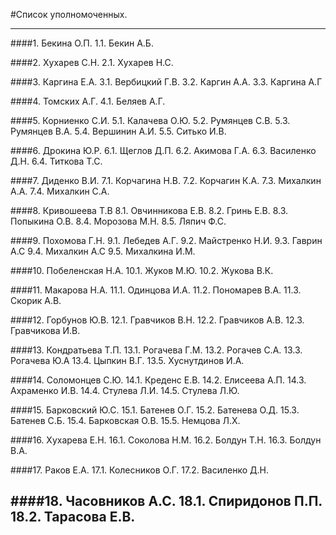 #Список уполномоченных.

---
####1.	Бекина О.П. 
1.1.	Бекин А.Б.

####2.	Хухарев С.Н.
2.1.	Хухарев Н.С.

####3.	Каргина Е.А.
3.1.	 Вербицкий Г.В.
3.2.	Каргин А.А.
3.3.	Каргина А.Г

####4.	Томских А.Г.
4.1.	 Беляев А.Г.

####5.	Корниенко С.И.
5.1.	Калачева О.Ю.
5.2.	Румянцев С.В.
5.3.	Румянцев В.А.
5.4.	Вершинин А.И.
5.5.	Ситько И.В.

####6.	Дрокина Ю.Р.
6.1.	Щеглов Д.П.
6.2.	Акимова Г.А.
6.3.	Василенко Д.Н.
6.4.	Титкова Т.С.

####7.	Диденко В.И.
7.1.	Корчагина Н.В.
7.2.	Корчагин К.А.
7.3.	Михалкин А.А.
7.4.	Михалкин С.А.

####8.	Кривошеева Т.В
8.1.	Овчинникова Е.В.
8.2.	Гринь Е.В.
8.3.	Попыкина О.В.
8.4.	Морозова М.Н.
8.5.	Ляпич Ф.С.

####9.	Похомова Г.Н.
9.1.	Лебедев А.Г.
9.2.	Майстренко Н.И.
9.3.	Гаврин А.С
9.4.	Михалкин А.С
9.5.	Михалкина И.М.

####10.	Побеленская Н.А.
10.1.	Жуков М.Ю.
10.2.	Жукова В.К.

####11.	Макарова Н.А.
11.1.	Одинцова И.А.
11.2.	Пономарев В.А.
11.3.	Скорик А.В.

####12.	Горбунов Ю.В.
12.1.	Гравчиков В.Н.
12.2.	Гравчиков А.В.
12.3.	Гравчикова И.В.

####13.	Кондратьева Т.П.
13.1.	Рогачева Г.М.
13.2.	Рогачев С.А.
13.3.	Рогачева Ю.А
13.4.	Цыпкин В.Г.
13.5.	Хуснутдинов И.А.

####14.	Соломонцев С.Ю.
14.1.	Креденс Е.В.
14.2.	Елисеева А.П.
14.3.	Ахраменко И.В.
14.4.	Стулева Л.И.
14.5.	Стулева Л.Ю.

####15.	Барковский Ю.С.
15.1.	Батенев О.Г.
15.2.	Батенева О.Д.
15.3.	Батенев С.Б.
15.4.	Барковская О.В.
15.5.	Немцова Л.Х.

####16.	Хухарева Е.Н.
16.1.	Соколова Н.М.
16.2.	Болдун Т.Н.
16.3.	Болдун В.А.

####17.	Раков Е.А.
17.1.	Колесников О.Г.
17.2.	Василенко Д.Н.

####18.	Часовников А.С.
18.1.	Спиридонов П.П.
18.2.	Тарасова Е.В.
---
